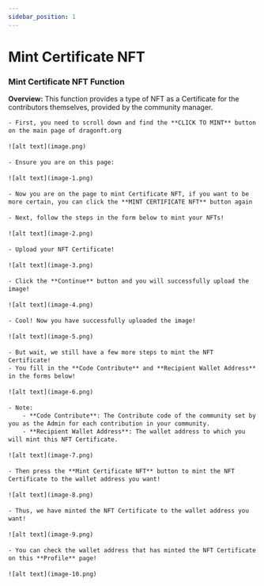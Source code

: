 ```yaml
---
sidebar_position: 1
---
```


# Mint Certificate NFT

### Mint Certificate NFT Function

**Overview:**
This function provides a type of NFT as a Certificate for the contributors themselves, provided by the community manager.

    - First, you need to scroll down and find the **CLICK TO MINT** button on the main page of dragonft.org

    ![alt text](image.png)

    - Ensure you are on this page:

    ![alt text](image-1.png)

    - Now you are on the page to mint Certificate NFT, if you want to be more certain, you can click the **MINT CERTIFICATE NFT** button again

    - Next, follow the steps in the form below to mint your NFTs!

    ![alt text](image-2.png)

    - Upload your NFT Certificate!

    ![alt text](image-3.png)

    - Click the **Continue** button and you will successfully upload the image!

    ![alt text](image-4.png)

    - Cool! Now you have successfully uploaded the image!

    ![alt text](image-5.png)

    - But wait, we still have a few more steps to mint the NFT Certificate!
    - You fill in the **Code Contribute** and **Recipient Wallet Address** in the forms below!

    ![alt text](image-6.png)

    - Note:
        - **Code Contribute**: The Contribute code of the community set by you as the Admin for each contribution in your community.
        - **Recipient Wallet Address**: The wallet address to which you will mint this NFT Certificate.

    ![alt text](image-7.png)

    - Then press the **Mint Certificate NFT** button to mint the NFT Certificate to the wallet address you want!

    ![alt text](image-8.png)

    - Thus, we have minted the NFT Certificate to the wallet address you want!

    ![alt text](image-9.png)

    - You can check the wallet address that has minted the NFT Certificate on this **Profile** page!

    ![alt text](image-10.png)